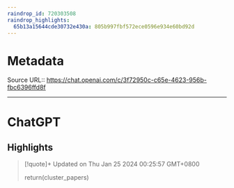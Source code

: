 ```yaml
---
raindrop_id: 720303508
raindrop_highlights:
  65b13a15644cde30732e430a: 805b997fbf572ece0596e934e60bd92d
---
```


# Metadata
Source URL:: https://chat.openai.com/c/3f72950c-c65e-4623-956b-fbc6396ffd8f


---
# ChatGPT



## Highlights

> [!quote]+ Updated on Thu Jan 25 2024 00:25:57 GMT+0800
>
> return(cluster_papers)
